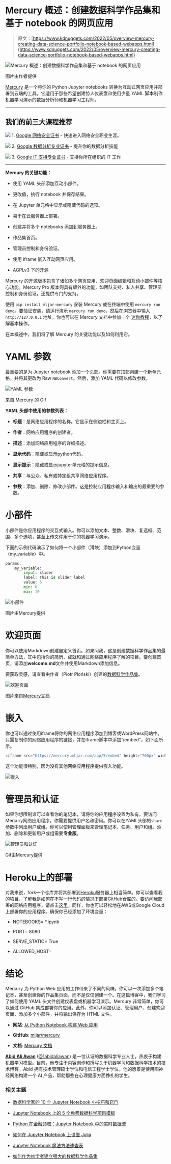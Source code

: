 # Mercury 概述：创建数据科学作品集和基于 notebook 的网页应用

> 原文：[https://www.kdnuggets.com/2022/05/overview-mercury-creating-data-science-portfolio-notebook-based-webapps.html](https://www.kdnuggets.com/2022/05/overview-mercury-creating-data-science-portfolio-notebook-based-webapps.html)

![Mercury 概述：创建数据科学作品集和基于 notebook 的网页应用](../Images/d2a151772b8f2208d087518a95f21f0e.png)

图片由作者提供

[Mercury](https://mljar.com/mercury/) 是一个将你的 Python Jupyter notebooks 转换为互动式网页应用并部署到云端的工具。它适用于那些希望创建惊人仪表盘和使用少量 YAML 脚本制作机器学习演示的数据分析师和机器学习工程师。

* * *

## 我们的前三大课程推荐

![](../Images/0244c01ba9267c002ef39d4907e0b8fb.png) 1\. [Google 网络安全证书](https://www.kdnuggets.com/google-cybersecurity) - 快速进入网络安全职业生涯。

![](../Images/e225c49c3c91745821c8c0368bf04711.png) 2\. [Google 数据分析专业证书](https://www.kdnuggets.com/google-data-analytics) - 提升你的数据分析技能

![](../Images/0244c01ba9267c002ef39d4907e0b8fb.png) 3\. [Google IT 支持专业证书](https://www.kdnuggets.com/google-itsupport) - 支持你所在组织的 IT 工作

* * *

**Mercury 的关键功能：**

+   使用 YAML 头部添加互动小部件。

+   更改值，执行 notebook 并保存结果。

+   在 Jupyter 单元格中显示或隐藏代码的选项。

+   易于在云服务器上部署。

+   创建并将多个 notebooks 添加到服务器上。

+   作品集首页。

+   管理员控制和身份验证。

+   使用 iframe 嵌入互动网页应用。

+   AGPLv3 下的开源

Mercury 的开源版本包含了诸如多个网页应用、欢迎页面编辑和互动小部件等核心功能。Mercury Pro 版本则具有额外的功能，如团队支持、私人共享、管理员控制和身份验证，还提供专门的支持。

使用 `pip install mljar-mercury` 安装 Mercury 或在终端中使用 `mercury run demo`。要验证安装，请运行演示 `mercury run demo`，然后在浏览器中输入 `http://127.0.0.1` 地址。你也可以在 Mercury 文档中参加一个 [迷你教程](https://mercury-docs.readthedocs.io/en/latest/get-started/)，以了解基本操作。

在本概述中，我们将了解 Mercury 的关键功能以及如何利用它。

# YAML 参数

最重要的是为 Jupyter notebook 添加一个头部。你需要在顶部创建一个新单元格，并将其更改为 Raw `NBConvert`。然后，添加 YAML 代码以修改参数。

![YAML 参数](../Images/89736cc9dce81967d6567e3f4103ca50.png)

来自 [Mercury](https://mljar.com/mercury/) 的 Gif

**YAML 头部中使用的参数列表：**

+   **标题**：是网络应用程序的名称。它显示在侧边栏和主页上。

+   **作者**：网络应用程序的创建者。

+   **描述**：添加网络应用程序的详细描述。

+   **显示代码**：隐藏或显示python代码。

+   **显示提示**：隐藏或显示jupyter单元格的提示信息。

+   **共享**：与公众、私有或特定组共享网络应用程序。

+   **参数**：添加、删除、修改小部件。这是控制应用程序输入和输出的最重要的参数。

# 小部件

小部件是你应用程序的交互式输入。你可以添加文本、整数、滑块、复选框、范围、多个选项，甚至上传文件用于你的机器学习演示。

下面的示例代码演示了如何将一个小部件（滑块）添加到Python变量（my_variable）中。

```py
params:
    my_variable:
        input: slider
        label: This is slider label
        value: 5
        min: 0
        max: 10

```

![小部件](../Images/cbd459c97db006293092557792bbf406.png)

图片由Mercury提供

# 欢迎页面

你可以使用Markdown创建自定义首页。如果问我，这是创建数据科学作品集的最简单方法，其中包括你的简历、成就和通过网络应用程序了解的项目。要创建首页，请添加**welcome.md**文件并使用Markdown添加信息。

要获取灵感，请查看由作者（Piotr Płoński）创建的[数据科学作品集](https://github.com/pplonski/data-science-portfolio)。

![欢迎页面](../Images/af52e05b4af02945259fd59589d2b1a4.png)

图片来自[Mercury文档](https://mercury-docs.readthedocs.io/en/latest/welcome/)

# 嵌入

你也可以通过使用iframe将你的网络应用程序添加到博客或WordPress网站中。只需复制你的网络应用程序的链接，并在iframe脚本中添加“/embed”，如下面所示。

```py
<iframe src="https://mercury.mljar.com/app/5/embed" height="700px" width="1200px"/&gt

```

这个功能很特别，因为没有其他网络应用程序提供嵌入功能。

![嵌入](../Images/e5215096814b5df022ff5a8fdd43faf0.png)

# 管理员和认证

如果你想限制谁可以查看你的笔记本，请将你的应用程序设置为私有。要访问Mercury网络应用程序，你需要提供用户名和密码。你可以在YAML头部的`share`参数中列出用户或组。你可以使用管理面板来管理笔记本、任务、用户和组。添加、删除和更新用户或组需要**专业版**。

![管理员和认证](../Images/bc429c24599de1237b43fd750e2a9b98.png)

Gif由Mercury提供

# Heroku上的部署

对我来说，fork一个仓库并将其部署到[Heroku](https://www.heroku.com/home)服务器上相当简单。你可以查看我的[项目](https://github.com/kingabzpro/dashboard-from-jupyter-with-mercury)，了解我是如何在不写一行代码的情况下部署GitHub仓库的。要访问我部署的网络应用程序，请点击[这里](https://mercury-dashboard-abid.herokuapp.com/)。同样，你也可以轻松地在AWS或Google Cloud上部署你的应用程序。确保你已经添加了环境变量：

+   NOTEBOOKS= *.ipynb

+   PORT= 8080

+   SERVE_STATIC= True

+   ALLOWED_HOST= <your-wep-app-url>

# 结论

Mercury 为 Python Web 应用的工作带来了不同的风味。你可以一次添加多个笔记本，甚至创建你的作品集页面，而不是仅仅创建一个。在这篇博客中，我们学习了如何使用 YAML 头文件创建仪表盘或机器学习演示。Mercury 非常简单，你可以通过 GitHub 集成部署你的应用。此外，你可以添加认证、管理用户、创建欢迎页面、添加多个小部件，并将输出保存为 HTML 文件。

+   **网站**: [从 Python Notebook 构建 Web 应用](https://mljar.com/mercury/)

+   **GitHub**: [mljar/mercury](https://github.com/mljar/mercury)

+   **文档**: [Mercury 文档](https://mercury-docs.readthedocs.io/en/latest/)

**[Abid Ali Awan](https://www.polywork.com/kingabzpro)** ([@1abidaliawan](https://twitter.com/1abidaliawan)) 是一位认证的数据科学专业人士，热衷于构建机器学习模型。目前，他专注于内容创作和撰写关于机器学习和数据科学技术的技术博客。Abid 拥有技术管理硕士学位和电信工程学士学位。他的愿景是使用图神经网络构建一个 AI 产品，帮助那些在心理健康方面挣扎的学生。

### 相关主题

+   [数据科学家的 10 个 Jupyter Notebook 小技巧和窍门](https://www.kdnuggets.com/2023/06/10-jupyter-notebook-tips-tricks-data-scientists.html)

+   [Jupyter Notebook 上的 5 个免费数据科学项目模板](https://www.kdnuggets.com/5-free-templates-for-data-science-projects-on-jupyter-notebook)

+   [Python 在金融领域：Jupyter Notebook 中的实时数据流](https://www.kdnuggets.com/python-in-finance-real-time-data-streaming-within-jupyter-notebook)

+   [如何在 Jupyter Notebook 上设置 Julia](https://www.kdnuggets.com/2022/11/setup-julia-jupyter-notebook.html)

+   [Jupyter Notebook 魔法方法速查表](https://www.kdnuggets.com/jupyter-notebook-magic-methods-cheat-sheet)

+   [如何作为初学者建立强大的数据科学作品集](https://www.kdnuggets.com/2021/10/strong-data-science-portfolio-as-beginner.html)
